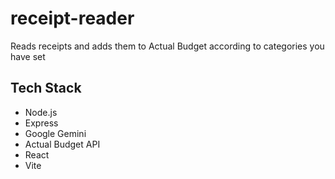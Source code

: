 # receipt-reader
Reads receipts and adds them to Actual Budget according to categories you have set


## Tech Stack
- Node.js
- Express
- Google Gemini
- Actual Budget API
- React
- Vite
